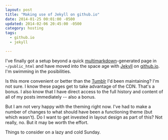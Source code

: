 ```yaml
---
layout: post
title: "Making use of Jekyll on github.io"
date: 2014-01-25 00:01:00 -0500
updated: 2014-02-06 20:45:00 -0500
category: hosting
tags:
  - github.io
  - jekyll

---
```


I've finally got a setup beyond a quick [multimarkdown]-generated page
in `~/public_html` and have moved into the space age with [Jekyll] on
[github.io]. I'm swimming in the posibilities.

<!-- more -->

Is this more convenient or better than the [Tumblr] I'd been
maintaining?  I'm not sure. I know these pages get to take advantage
of the CDN. That's a bonus. I also know that I have direct access to
the full history and content of all of my posts immediately -- also a
bonus.

But I am not very happy with the theming right now. I've had to make a
number of changes to what should have been a functioning theme (but
which wasn't). Do I want to get invested in layout design as part of
this? Not really, no. But it may be worth the effort.

Things to consider on a lazy and cold Sunday.

[multimarkdown]: https://github.com/fletcher/peg-multimarkdown

[Jekyll]: http://jekyllbootstrap.com/
"The Quickest Way to Blog on GitHub Pages"

[Tumblr]: http://obriencj.tumblr.com

[github.io]: https://pages.github.com
"GitHub Pages"
